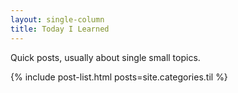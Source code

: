 ```yaml
---
layout: single-column
title: Today I Learned
---
```


Quick posts, usually about single small topics.

{% include post-list.html posts=site.categories.til %}
